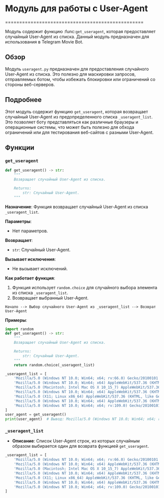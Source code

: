 # Модуль для работы с User-Agent
=================================================

Модуль содержит функцию :func:`get_useragent`, которая предоставляет случайный User-Agent из списка.
Данный модуль предназначен для использования в Telegram Movie Bot.

## Обзор

Модуль `useragent.py` предназначен для предоставления случайного User-Agent из списка. Это полезно для маскировки запросов, отправляемых ботом, чтобы избежать блокировки или ограничений со стороны веб-серверов.

## Подробнее

Этот модуль содержит функцию `get_useragent`, которая возвращает случайный User-Agent из предопределенного списка `_useragent_list`. Это позволяет боту представляться как различные браузеры и операционные системы, что может быть полезно для обхода ограничений или для тестирования веб-сайтов с разными User-Agent.

## Функции

### `get_useragent`

```python
def get_useragent() -> str:
    """
    Возвращает случайный User-Agent из списка.

    Returns:
        str: Случайный User-Agent.
    """
```

**Назначение**: Функция возвращает случайный User-Agent из списка `_useragent_list`.

**Параметры**:
- Нет параметров.

**Возвращает**:
- `str`: Случайный User-Agent.

**Вызывает исключения**:
- Не вызывает исключений.

**Как работает функция**:
1. Функция использует `random.choice` для случайного выбора элемента из списка `_useragent_list`.
2. Возвращает выбранный User-Agent.

```ascii
Начало --> Выбор случайного User-Agent из _useragent_list --> Возврат User-Agent
```

**Примеры**:

```python
import random
def get_useragent() -> str:
    """
    Возвращает случайный User-Agent из списка.

    Returns:
        str: Случайный User-Agent.
    """
    return random.choice(_useragent_list)

_useragent_list = [
    'Mozilla/5.0 (Windows NT 10.0; Win64; x64; rv:66.0) Gecko/20100101 Firefox/66.0',
    'Mozilla/5.0 (Windows NT 10.0; Win64; x64) AppleWebKit/537.36 (KHTML, like Gecko) Chrome/111.0.0.0 Safari/537.36',
    'Mozilla/5.0 (Macintosh; Intel Mac OS X 10_15_7) AppleWebKit/537.36 (KHTML, like Gecko) Chrome/111.0.0.0 Safari/537.36',
    'Mozilla/5.0 (Windows NT 10.0; Win64; x64) AppleWebKit/537.36 (KHTML, like Gecko) Chrome/109.0.0.0 Safari/537.36',
    'Mozilla/5.0 (X11; Linux x86_64) AppleWebKit/537.36 (KHTML, like Gecko) Chrome/111.0.0.0 Safari/537.36',
    'Mozilla/5.0 (Windows NT 10.0; Win64; x64) AppleWebKit/537.36 (KHTML, like Gecko) Chrome/111.0.0.0 Safari/537.36 Edg/111.0.1661.62',
    'Mozilla/5.0 (Windows NT 10.0; Win64; x64; rv:109.0) Gecko/20100101 Firefox/111.0'
]
user_agent = get_useragent()
print(user_agent)  # Вывод: Mozilla/5.0 (Windows NT 10.0; Win64; x64; rv:66.0) Gecko/20100101 Firefox/66.0 (пример)
```

### `_useragent_list`

- **Описание**: Список User-Agent строк, из которых случайным образом выбирается один для возврата функцией `get_useragent`.
```python
_useragent_list = [
    'Mozilla/5.0 (Windows NT 10.0; Win64; x64; rv:66.0) Gecko/20100101 Firefox/66.0',
    'Mozilla/5.0 (Windows NT 10.0; Win64; x64) AppleWebKit/537.36 (KHTML, like Gecko) Chrome/111.0.0.0 Safari/537.36',
    'Mozilla/5.0 (Macintosh; Intel Mac OS X 10_15_7) AppleWebKit/537.36 (KHTML, like Gecko) Chrome/111.0.0.0 Safari/537.36',
    'Mozilla/5.0 (Windows NT 10.0; Win64; x64) AppleWebKit/537.36 (KHTML, like Gecko) Chrome/109.0.0.0 Safari/537.36',
    'Mozilla/5.0 (X11; Linux x86_64) AppleWebKit/537.36 (KHTML, like Gecko) Chrome/111.0.0.0 Safari/537.36',
    'Mozilla/5.0 (Windows NT 10.0; Win64; x64) AppleWebKit/537.36 (KHTML, like Gecko) Chrome/111.0.0.0 Safari/537.36 Edg/111.0.1661.62',
    'Mozilla/5.0 (Windows NT 10.0; Win64; x64; rv:109.0) Gecko/20100101 Firefox/111.0'
]
```
